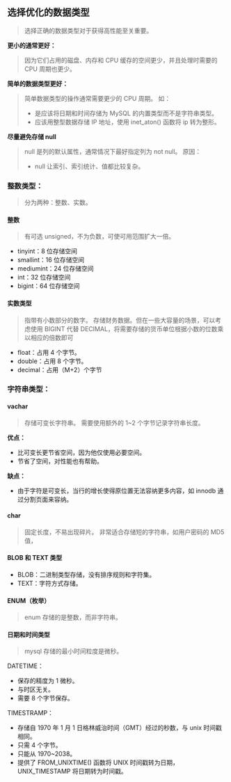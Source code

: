 ## 选择优化的数据类型

> 选择正确的数据类型对于获得高性能至关重要。

**更小的通常更好：**

> 因为它们占用的磁盘、内存和 CPU 缓存的空间更少，并且处理时需要的 CPU 周期也更少。

**简单的数据类型更好：**

> 简单数据类型的操作通常需要更少的 CPU 周期。
> 如：
>
> - 是应该将日期和时间存储为 MySQL 的内置类型而不是字符串类型。
> - 应该用整型数据存储 IP 地址，使用 inet_aton() 函数将 ip 转为整形。

**尽量避免存储 null**

> null 是列的默认属性，通常情况下最好指定列为 not null。
> 原因：
>
> - null 让索引、索引统计、值都比较复杂。

### 整数类型：

> 分为两种：整数、实数。

#### 整数

> 有可选 unsigned，不为负数，可使可用范围扩大一倍。

- tinyint：8 位存储空间
- smallint：16 位存储空间
- mediumint：24 位存储空间
- int：32 位存储空间
- bigint：64 位存储空间

#### 实数类型

> 指带有小数部分的数字。
> 存储财务数据。但在一些大容量的场景，可以考虑使用 BIGINT 代替 DECIMAL，将需要存储的货币单位根据小数的位数乘以相应的倍数即可

- float：占用 4 个字节。
- double：占用 8 个字节。
- decimal：占用（M+2）个字节

### 字符串类型：

#### vachar

> 存储可变长字符串。
> 需要使用额外的 1~2 个字节记录字符串长度。

**优点：**

- 比可变长更节省空间，因为他仅使用必要空间。
- 节省了空间，对性能也有帮助。

**缺点：**

- 由于字符是可变长，当行的增长使得原位置无法容纳更多内容，如 innodb 通过分割页面来容纳。

#### char

> 固定长度，不易出现碎片。
> 非常适合存储短的字符串，如用户密码的 MD5 值，

#### BLOB 和 TEXT 类型

- BLOB：二进制类型存储，没有排序规则和字符集。
- TEXT：字符方式存储。

#### ENUM（枚举）

> enum 存储的是整数，而非字符串。

#### 日期和时间类型

> mysql 存储的最小时间粒度是微秒。

DATETIME：

- 保存的精度为 1 微秒。
- 与时区无关。
- 需要 8 个字节保存。

TIMESTRAMP：

- 存储自 1970 年 1 月 1 日格林威治时间（GMT）经过的秒数，与 unix 时间戳相同。
- 只需 4 个字节。
- 只能从 1970~2038。
- 提供了 FROM_UNIXTIME() 函数将 UNIX 时间戳转为日期，UNIX_TIMESTAMP 将日期转为时间戳。
